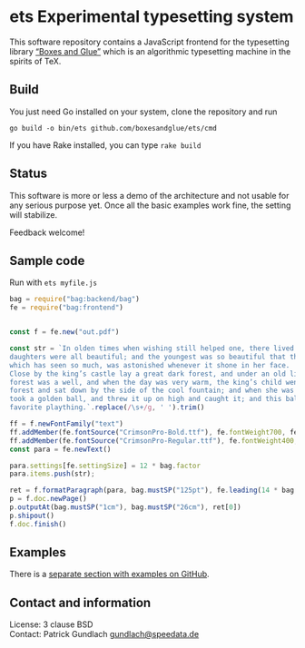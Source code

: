 # ets Experimental typesetting system

This software repository contains a JavaScript frontend for the typesetting library [“Boxes and Glue”](https://github.com/boxeandglue/boxesandglue) which is an algorithmic typesetting machine in the spirits of TeX.


## Build

You just need Go installed on your system, clone the repository and run

    go build -o bin/ets github.com/boxesandglue/ets/cmd

If you have Rake installed, you can type `rake build`

## Status

This software is more or less a demo of the architecture and not usable for any serious purpose yet. Once all the basic examples work fine, the setting will stabilize.

Feedback welcome!


## Sample code

Run with `ets myfile.js`

```js
bag = require("bag:backend/bag")
fe = require("bag:frontend")


const f = fe.new("out.pdf")

const str = `In olden times when wishing still helped one, there lived a king whose
daughters were all beautiful; and the youngest was so beautiful that the sun itself,
which has seen so much, was astonished whenever it shone in her face.
Close by the king’s castle lay a great dark forest, and under an old lime-tree in the
forest was a well, and when the day was very warm, the king’s child went out into the
forest and sat down by the side of the cool fountain; and when she was bored she
took a golden ball, and threw it up on high and caught it; and this ball was her
favorite plaything.`.replace(/\s+/g, ' ').trim()

ff = f.newFontFamily("text")
ff.addMember(fe.fontSource("CrimsonPro-Bold.ttf"), fe.fontWeight700, fe.fontStyleNormal)
ff.addMember(fe.fontSource("CrimsonPro-Regular.ttf"), fe.fontWeight400, fe.fontStyleNormal)
const para = fe.newText()

para.settings[fe.settingSize] = 12 * bag.factor
para.items.push(str);

ret = f.formatParagraph(para, bag.mustSP("125pt"), fe.leading(14 * bag.factor), fe.family(ff))
p = f.doc.newPage()
p.outputAt(bag.mustSP("1cm"), bag.mustSP("26cm"), ret[0])
p.shipout()
f.doc.finish()
```

## Examples

There is a [separate section with examples on GitHub](https://github.com/boxesandglue/boxesandglue-examples/tree/main/ets).

## Contact and information

License: 3 clause BSD<br>
Contact: Patrick Gundlach <gundlach@speedata.de>
